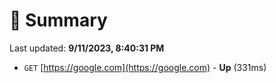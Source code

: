 # 📖 Summary
Last updated: **9/11/2023, 8:40:31 PM**

- `GET` [https://google.com](https://google.com) - **Up** (331ms)
